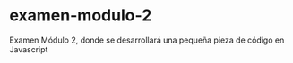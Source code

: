 # examen-modulo-2
Examen Módulo 2, donde se desarrollará una pequeña pieza de código en Javascript

